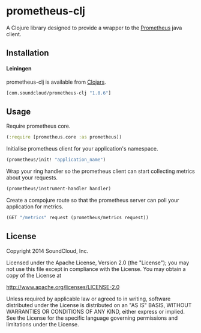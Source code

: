 # prometheus-clj

A Clojure library designed to provide a wrapper to the [Prometheus](https://github.com/prometheus/client_java) java client.

## Installation

#### Leiningen

prometheus-clj is available from [Clojars](https://clojars.org/com.soundcloud/prometheus-clj).

```clojure
[com.soundcloud/prometheus-clj "1.0.6"]
```

## Usage

Require prometheus core.

```clojure
(:require [prometheus.core :as prometheus])
```

Initialise prometheus client for your application's namespace.

```clojure
(prometheus/init! "application_name")
```

Wrap your ring handler so the prometheus client can start collecting metrics about your requests.

```clojure
(prometheus/instrument-handler handler)
```

Create a compojure route so that the prometheus server can poll your application for metrics.

```clojure
(GET "/metrics" request (prometheus/metrics request))
```

## License

Copyright 2014 SoundCloud, Inc.

Licensed under the Apache License, Version 2.0 (the "License");
you may not use this file except in compliance with the License.
You may obtain a copy of the License at

<http://www.apache.org/licenses/LICENSE-2.0>

Unless required by applicable law or agreed to in writing, software
distributed under the License is distributed on an "AS IS" BASIS,
WITHOUT WARRANTIES OR CONDITIONS OF ANY KIND, either express or implied.
See the License for the specific language governing permissions and
limitations under the License.
